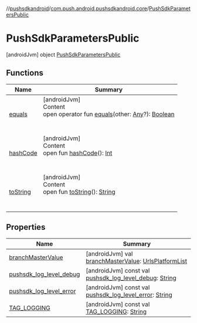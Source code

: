 //[pushsdkandroid](../../index.md)/[com.push.android.pushsdkandroid.core](../index.md)/[PushSdkParametersPublic](index.md)



# PushSdkParametersPublic  
 [androidJvm] object [PushSdkParametersPublic](index.md)   


## Functions  
  
|  Name|  Summary| 
|---|---|
| <a name="kotlin/Any/equals/#kotlin.Any?/PointingToDeclaration/"></a>[equals](../-push-operative-data/index.md#%5Bkotlin%2FAny%2Fequals%2F%23kotlin.Any%3F%2FPointingToDeclaration%2F%5D%2FFunctions%2F105975098)| <a name="kotlin/Any/equals/#kotlin.Any?/PointingToDeclaration/"></a>[androidJvm]  <br>Content  <br>open operator fun [equals](../-push-operative-data/index.md#%5Bkotlin%2FAny%2Fequals%2F%23kotlin.Any%3F%2FPointingToDeclaration%2F%5D%2FFunctions%2F105975098)(other: [Any](https://kotlinlang.org/api/latest/jvm/stdlib/kotlin/-any/index.html)?): [Boolean](https://kotlinlang.org/api/latest/jvm/stdlib/kotlin/-boolean/index.html)  <br><br><br>
| <a name="kotlin/Any/hashCode/#/PointingToDeclaration/"></a>[hashCode](../-push-operative-data/index.md#%5Bkotlin%2FAny%2FhashCode%2F%23%2FPointingToDeclaration%2F%5D%2FFunctions%2F105975098)| <a name="kotlin/Any/hashCode/#/PointingToDeclaration/"></a>[androidJvm]  <br>Content  <br>open fun [hashCode](../-push-operative-data/index.md#%5Bkotlin%2FAny%2FhashCode%2F%23%2FPointingToDeclaration%2F%5D%2FFunctions%2F105975098)(): [Int](https://kotlinlang.org/api/latest/jvm/stdlib/kotlin/-int/index.html)  <br><br><br>
| <a name="kotlin/Any/toString/#/PointingToDeclaration/"></a>[toString](../-push-operative-data/index.md#%5Bkotlin%2FAny%2FtoString%2F%23%2FPointingToDeclaration%2F%5D%2FFunctions%2F105975098)| <a name="kotlin/Any/toString/#/PointingToDeclaration/"></a>[androidJvm]  <br>Content  <br>open fun [toString](../-push-operative-data/index.md#%5Bkotlin%2FAny%2FtoString%2F%23%2FPointingToDeclaration%2F%5D%2FFunctions%2F105975098)(): [String](https://kotlinlang.org/api/latest/jvm/stdlib/kotlin/-string/index.html)  <br><br><br>


## Properties  
  
|  Name|  Summary| 
|---|---|
| <a name="com.push.android.pushsdkandroid.core/PushSdkParametersPublic/branchMasterValue/#/PointingToDeclaration/"></a>[branchMasterValue](branch-master-value.md)| <a name="com.push.android.pushsdkandroid.core/PushSdkParametersPublic/branchMasterValue/#/PointingToDeclaration/"></a> [androidJvm] val [branchMasterValue](branch-master-value.md): [UrlsPlatformList](../-urls-platform-list/index.md)   <br>
| <a name="com.push.android.pushsdkandroid.core/PushSdkParametersPublic/pushsdk_log_level_debug/#/PointingToDeclaration/"></a>[pushsdk_log_level_debug](pushsdk_log_level_debug.md)| <a name="com.push.android.pushsdkandroid.core/PushSdkParametersPublic/pushsdk_log_level_debug/#/PointingToDeclaration/"></a> [androidJvm] const val [pushsdk_log_level_debug](pushsdk_log_level_debug.md): [String](https://kotlinlang.org/api/latest/jvm/stdlib/kotlin/-string/index.html)   <br>
| <a name="com.push.android.pushsdkandroid.core/PushSdkParametersPublic/pushsdk_log_level_error/#/PointingToDeclaration/"></a>[pushsdk_log_level_error](pushsdk_log_level_error.md)| <a name="com.push.android.pushsdkandroid.core/PushSdkParametersPublic/pushsdk_log_level_error/#/PointingToDeclaration/"></a> [androidJvm] const val [pushsdk_log_level_error](pushsdk_log_level_error.md): [String](https://kotlinlang.org/api/latest/jvm/stdlib/kotlin/-string/index.html)   <br>
| <a name="com.push.android.pushsdkandroid.core/PushSdkParametersPublic/TAG_LOGGING/#/PointingToDeclaration/"></a>[TAG_LOGGING](-t-a-g_-l-o-g-g-i-n-g.md)| <a name="com.push.android.pushsdkandroid.core/PushSdkParametersPublic/TAG_LOGGING/#/PointingToDeclaration/"></a> [androidJvm] const val [TAG_LOGGING](-t-a-g_-l-o-g-g-i-n-g.md): [String](https://kotlinlang.org/api/latest/jvm/stdlib/kotlin/-string/index.html)   <br>

